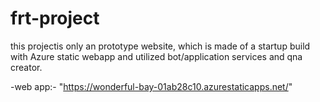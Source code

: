 # frt-project

this projectis only an prototype website,
which is made of a startup build with Azure static webapp
and utilized bot/application services and qna creator.
  
  -web app:- "https://wonderful-bay-01ab28c10.azurestaticapps.net/"
